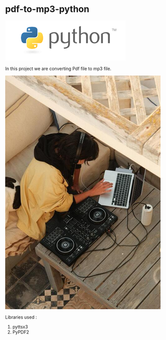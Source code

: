 # pdf-to-mp3-python

![alt text](https://github.com/dhruv1345/pdf-to-mp3-python/blob/main/pythonpng.png?raw=true)   


In this project we are converting Pdf file to mp3 file.


![alt text](https://github.com/dhruv1345/pdf-to-mp3-python/blob/main/image%20(1)%20(2).jpg?raw=true)   

 
Libraries used :

1) pyttsx3
2) PyPDF2
 


